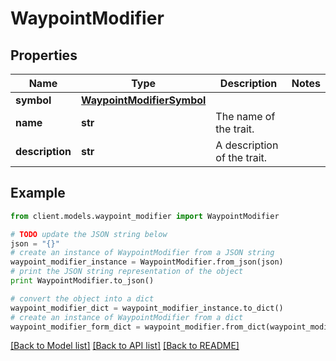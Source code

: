 # WaypointModifier

## Properties

Name | Type | Description | Notes
------------ | ------------- | ------------- | -------------
**symbol** | [**WaypointModifierSymbol**](WaypointModifierSymbol.md) |  |
**name** | **str** | The name of the trait. |
**description** | **str** | A description of the trait. |

## Example

```python
from client.models.waypoint_modifier import WaypointModifier

# TODO update the JSON string below
json = "{}"
# create an instance of WaypointModifier from a JSON string
waypoint_modifier_instance = WaypointModifier.from_json(json)
# print the JSON string representation of the object
print WaypointModifier.to_json()

# convert the object into a dict
waypoint_modifier_dict = waypoint_modifier_instance.to_dict()
# create an instance of WaypointModifier from a dict
waypoint_modifier_form_dict = waypoint_modifier.from_dict(waypoint_modifier_dict)
```

[[Back to Model list]](../README.md#documentation-for-models) [[Back to API list]](../README.md#documentation-for-api-endpoints) [[Back to README]](../README.md)
